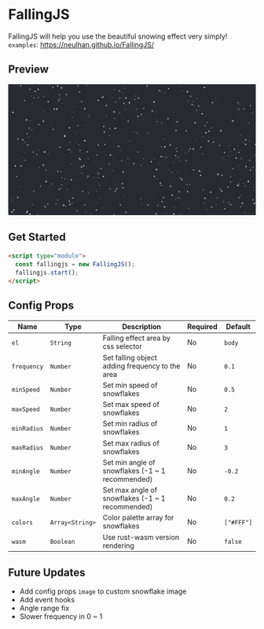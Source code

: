 # FallingJS

FallingJS will help you use the beautiful snowing effect very simply!  
`examples`: https://neulhan.github.io/FallingJS/

## Preview

<img src="https://raw.githubusercontent.com/Neulhan/fallingjs/master/examples/preview.png" />

## Get Started

```html
<script type="module">
  const fallingjs = new FallingJS();
  fallingjs.start();
</script>
```

## Config Props

| Name        | Type            | Description                                      | Required | Default    |
| ----------- | --------------- | ------------------------------------------------ | -------- | ---------- |
| `el`        | `String`        | Falling effect area by css selector              | No       | `body`     |
| `frequency` | `Number`        | Set falling object adding frequency to the area  | No       | `0.1`      |
| `minSpeed`  | `Number`        | Set min speed of snowflakes                      | No       | `0.5`      |
| `maxSpeed`  | `Number`        | Set max speed of snowflakes                      | No       | `2`        |
| `minRadius` | `Number`        | Set min radius of snowflakes                     | No       | `1`        |
| `maxRadius` | `Number`        | Set max radius of snowflakes                     | No       | `3`        |
| `minAngle`  | `Number`        | Set min angle of snowflakes (-1 ~ 1 recommended) | No       | `-0.2`     |
| `maxAngle`  | `Number`        | Set max angle of snowflakes (-1 ~ 1 recommended) | No       | `0.2`      |
| `colors`    | `Array<String>` | Color palette array for snowflakes               | No       | `["#FFF"]` |
| `wasm`      | `Boolean`       | Use rust-wasm version rendering                  | No       | `false`    |

## Future Updates

- Add config props `image` to custom snowflake image
- Add event hooks
- Angle range fix
- Slower frequency in 0 ~ 1

